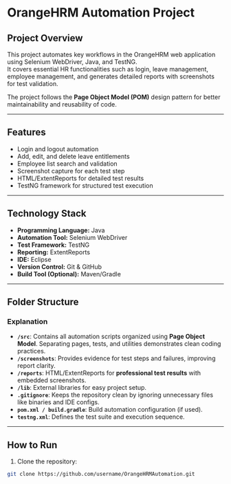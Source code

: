 # OrangeHRM Automation Project

## Project Overview
This project automates key workflows in the OrangeHRM web application using Selenium WebDriver, Java, and TestNG.  
It covers essential HR functionalities such as login, leave management, employee management, and generates detailed reports with screenshots for test validation.  

The project follows the **Page Object Model (POM)** design pattern for better maintainability and reusability of code.

---

## Features
- Login and logout automation  
- Add, edit, and delete leave entitlements  
- Employee list search and validation  
- Screenshot capture for each test step  
- HTML/ExtentReports for detailed test results  
- TestNG framework for structured test execution  

---

## Technology Stack
- **Programming Language:** Java  
- **Automation Tool:** Selenium WebDriver  
- **Test Framework:** TestNG  
- **Reporting:** ExtentReports  
- **IDE:** Eclipse  
- **Version Control:** Git & GitHub  
- **Build Tool (Optional):** Maven/Gradle  

---

## Folder Structure


### **Explanation**
- **`/src`**: Contains all automation scripts organized using **Page Object Model**. Separating pages, tests, and utilities demonstrates clean coding practices.  
- **`/screenshots`**: Provides evidence for test steps and failures, improving report clarity.  
- **`/reports`**: HTML/ExtentReports for **professional test results** with embedded screenshots.  
- **`/lib`**: External libraries for easy project setup.  
- **`.gitignore`**: Keeps the repository clean by ignoring unnecessary files like binaries and IDE configs.  
- **`pom.xml / build.gradle`**: Build automation configuration (if used).  
- **`testng.xml`**: Defines the test suite and execution sequence.  

---

## How to Run
1. Clone the repository:  
```bash
git clone https://github.com/username/OrangeHRMAutomation.git

